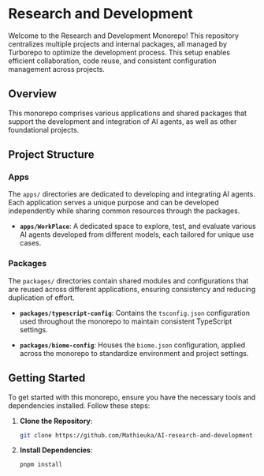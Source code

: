 # Research and Development

Welcome to the Research and Development Monorepo! This repository centralizes multiple projects and internal packages, all managed by Turborepo to optimize the development process. This setup enables efficient collaboration, code reuse, and consistent configuration management across projects.

## Overview

This monorepo comprises various applications and shared packages that support the development and integration of AI agents, as well as other foundational projects.

## Project Structure

### Apps

The `apps/` directories are dedicated to developing and integrating AI agents. Each application serves a unique purpose and can be developed independently while sharing common resources through the packages.

- **`apps/WorkPlace`**: A dedicated space to explore, test, and evaluate various AI agents developed from different models, each tailored for unique use cases.

### Packages

The `packages/` directories contain shared modules and configurations that are reused across different applications, ensuring consistency and reducing duplication of effort.

- **`packages/typescript-config`**: Contains the `tsconfig.json` configuration used throughout the monorepo to maintain consistent TypeScript settings.

- **`packages/biome-config`**: Houses the `biome.json` configuration, applied across the monorepo to standardize environment and project settings.

## Getting Started

To get started with this monorepo, ensure you have the necessary tools and dependencies installed. Follow these steps:

1. **Clone the Repository**:
   ```bash
   git clone https://github.com/Mathieuka/AI-research-and-development

2. **Install Dependencies**:
   ```bash
   pnpm install

